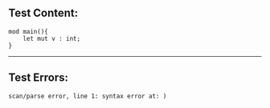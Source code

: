
Test Content: 
-------------------------
```
mod main(){
    let mut v : int;
}
```
------------------------

Test Errors:
-------------------------
```
scan/parse error, line 1: syntax error at: )
```
